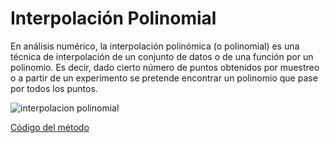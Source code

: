 # Interpolación Polinomial

En análisis numérico, la interpolación polinómica (o polinomial) es una técnica de interpolación de un conjunto de datos o de una función por un polinomio. Es decir, dado cierto número de puntos obtenidos por muestreo o a partir de un experimento se pretende encontrar un polinomio que pase por todos los puntos.

![interpolacion polinomial](https://user-images.githubusercontent.com/42184192/48984457-6f368b00-f0c1-11e8-9479-bd7912777e84.png)

[Código del método](https://github.com/Azazyro/Metodos-Numericos-/blob/master/Interpolacion%20Polinomial/Codigo%20de%20Inrerpolacion%20Polinomial.py)

